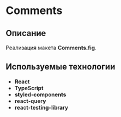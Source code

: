 # Comments

## Описание

Реализация макета <b>Comments.fig</b>.

## Используемые технологии

- <b>React</b>
- <b>TypeScript</b>
- <b>styled-components</b>
- <b>react-query</b>
- <b>react-testing-library</b>